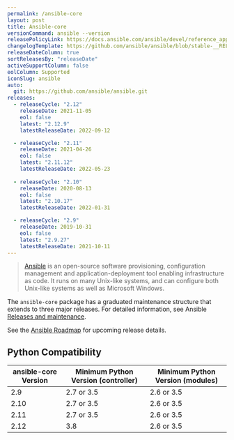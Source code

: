 ```yaml
---
permalink: /ansible-core
layout: post
title: Ansible-core
versionCommand: ansible --version
releasePolicyLink: https://docs.ansible.com/ansible/devel/reference_appendices/release_and_maintenance.html
changelogTemplate: https://github.com/ansible/ansible/blob/stable-__RELEASE_CYCLE__/changelogs/CHANGELOG-v__RELEASE_CYCLE__.rst
releaseDateColumn: true
sortReleasesBy: "releaseDate"
activeSupportColumn: false
eolColumn: Supported
iconSlug: ansible
auto:
  git: https://github.com/ansible/ansible.git
releases:
  - releaseCycle: "2.12"
    releaseDate: 2021-11-05
    eol: false
    latest: "2.12.9"
    latestReleaseDate: 2022-09-12

  - releaseCycle: "2.11"
    releaseDate: 2021-04-26
    eol: false
    latest: "2.11.12"
    latestReleaseDate: 2022-05-23
    
  - releaseCycle: "2.10"
    releaseDate: 2020-08-13
    eol: false
    latest: "2.10.17"
    latestReleaseDate: 2022-01-31

  - releaseCycle: "2.9"
    releaseDate: 2019-10-31
    eol: false
    latest: "2.9.27"
    latestReleaseDate: 2021-10-11
---
```


> [Ansible](https://ansible.com) is an open-source software provisioning, configuration management and application-deployment tool enabling infrastructure as code. It runs on many Unix-like systems, and can configure both Unix-like systems as well as Microsoft Windows.

The `ansible-core` package has a graduated maintenance structure that extends to three major releases. For detailed information, see Ansible [Releases and maintenance][maintenance].

See the [Ansible Roadmap][roadmap] for upcoming release details.

[roadmap]: https://docs.ansible.com/ansible-core/devel/roadmap/ansible_core_roadmap_index.html
[maintenance]: https://docs.ansible.com/ansible/devel/reference_appendices/release_and_maintenance.html

## Python Compatibility

| ansible-core Version | Minimum Python Version (controller) | Minimum Python Version (modules) |
|----------------------|-------------------------------------|----------------------------------|
| 2.9                  | 2.7 or 3.5                          | 2.6 or 3.5                       |
| 2.10                 | 2.7 or 3.5                          | 2.6 or 3.5                       |
| 2.11                 | 2.7 or 3.5                          | 2.6 or 3.5                       |
| 2.12                 | 3.8                                 | 2.6 or 3.5                       |
